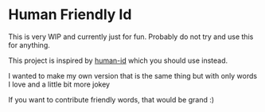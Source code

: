 # Human Friendly Id

This is very WIP and currently just for fun. Probably do not try and use this for anything.

This project is inspired by [human-id](https://www.npmjs.com/package/human-id) which you should use instead.

I wanted to make my own version that is the same thing but with only words I love and a little bit more jokey

If you want to contribute friendly words, that would be grand :)
